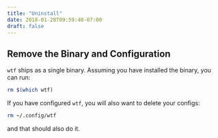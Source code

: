 ```yaml
---
title: "Uninstall"
date: 2018-01-28T09:59:40-07:00
draft: false
---
```


## Remove the Binary and Configuration

`wtf` ships as a single binary. Assuming you have installed the binary, you can run:

```bash
rm $(which wtf)
```

If you have configured `wtf`, you will also want to delete your configs:

```bash
rm ~/.config/wtf
```

and that should also do it.
